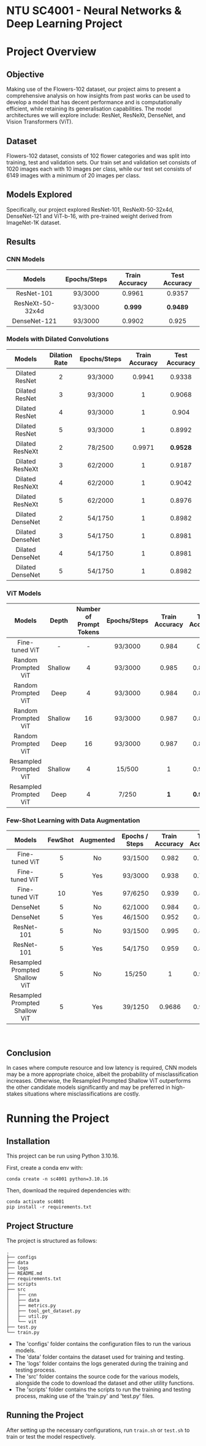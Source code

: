 # NTU SC4001 - Neural Networks & Deep Learning Project

#  Project Overview
## Objective
Making use of the Flowers-102 dataset, our project aims to present a comprehensive analysis on how insights from past works can be used to develop a model that has decent performance and is computationally efficient, while retaining its generalisation capabilities. The model architectures we will explore include: ResNet, ResNeXt, DenseNet, and Vision Transformers (ViT).

## Dataset
Flowers-102 dataset, consists of 102 flower categories and was split into training, test and validation sets. Our train set and validation set consists of 1020 images each with 10 images per class, while our test set consists of 6149 images with a minimum of 20 images per class.

## Models Explored
Specifically, our project explored ResNet-101, ResNeXt-50-32x4d, DenseNet-121 and ViT-b-16, with pre-trained weight derived from ImageNet-1K dataset.

## Results
### CNN Models
| Models               | Epochs/Steps | Train Accuracy | Test Accuracy |
|:-------------------:|:------------:|:--------------:|:-------------:|
| ResNet-101          | 93/3000      |     0.9961     |     0.9357    |
| ResNeXt-50-32x4d    | 93/3000      | **0.999**      | **0.9489**    |
| DenseNet-121        | 93/3000      | 0.9902         |     0.925     |

### Models with Dilated Convolutions
| Models           | Dilation Rate | Epochs/Steps | Train Accuracy | Test Accuracy |
|:----------------:|:-------------:|:------------:|:--------------:|:-------------:|
| Dilated ResNet   | 2             | 93/3000      | 0.9941         | 0.9338        |
| Dilated ResNet   | 3             | 93/3000      | 1              | 0.9068        |
| Dilated ResNet   | 4             | 93/3000      | 1              | 0.904         |
| Dilated ResNet   | 5             | 93/3000      | 1              | 0.8992        |
| Dilated ResNeXt  | 2             | 78/2500      | 0.9971         | **0.9528**    |
| Dilated ResNeXt  | 3             | 62/2000      | 1              | 0.9187        |
| Dilated ResNeXt  | 4             | 62/2000      | 1              | 0.9042        |
| Dilated ResNeXt  | 5             | 62/2000      | 1              | 0.8976        |
| Dilated DenseNet | 2             | 54/1750      | 1              | 0.8982        |
| Dilated DenseNet | 3             | 54/1750      | 1              | 0.8981        | 
| Dilated DenseNet | 4             | 54/1750      | 1              | 0.8981        |
| Dilated DenseNet | 5             | 54/1750      | 1              | 0.8982        |

### ViT Models
| Models                  | Depth   | Number of Prompt Tokens | Epochs/Steps   | Train Accuracy   | Test Accuracy   |
|:-----------------------:|:-------:|:-----------------------:|:--------------:|:----------------:|:---------------:|
| Fine-tuned ViT          | -       | -                       | 93/3000        | 0.984            | 0.88            |
| Random Prompted ViT     | Shallow | 4                       | 93/3000        | 0.985            | 0.8794          |
| Random Prompted ViT     | Deep    | 4                       | 93/3000        | 0.984            | 0.8802          |
| Random Prompted ViT     | Shallow | 16                      | 93/3000        | 0.987            | 0.8795          |
| Random Prompted ViT     | Deep    | 16                      | 93/3000        | 0.987            | 0.8768          |
| Resampled Prompted ViT  | Shallow | 4                       | 15/500         | 1                | 0.9961          |
| Resampled Prompted ViT  | Deep    | 4                       | 7/250          | **1**            | **0.9963**      |

### Few-Shot Learning with Data Augmentation
| Models                         | FewShot | Augmented | Epochs / Steps | Train Accuracy | Test Accuracy |
|:------------------------------:|:---------:|:-----------:|:--------------:|:--------------:|:-------------:|
| Fine-tuned ViT                 | 5         | No          | 93/1500        | 0.982          | 0.7331        |
| Fine-tuned ViT                 | 5         | Yes         | 93/3000        | 0.938          | 0.7974        |
| Fine-tuned ViT                 | 10      	 | Yes         | 97/6250        | 0.939          | 0.8805        | 
| DenseNet                       | 5         | No          | 62/1000        | 0.984          | 0.8235        | 	  
| DenseNet                       | 5         | Yes         | 46/1500        | 0.952          | 0.8467        |      
| ResNet-101                     | 5         | No          | 93/1500        | 0.995          | 0.8299        |   
| ResNet-101                     | 5         | Yes         | 54/1750        | 0.959          | 0.8413        |   
| Resampled Prompted Shallow ViT | 5         | No          | 15/250         | 1              | 0.9911        |   
| Resampled Prompted Shallow ViT | 5         | Yes         | 39/1250        | 0.9686         | 0.9932        |
   
## Conclusion
 In cases where compute resource and low latency is required, CNN models may be a more appropriate choice, albeit the probability of misclassification increases. Otherwise, the Resampled Prompted Shallow ViT outperforms the other candidate models significantly and may be preferred in high-stakes situations where misclassifications are costly.
 
# Running the Project
## Installation
This project can be run using Python 3.10.16.

First, create a conda env with:

```
conda create -n sc4001 python=3.10.16
```

Then, download the required dependencies with:

```
conda activate sc4001
pip install -r requirements.txt
```

## Project Structure
The project is structured as follows:
```
.
├── configs
├── data
├── logs
├── README.md
├── requirements.txt
├── scripts
├── src
│   ├── cnn
│   ├── data
│   ├── metrics.py
│   ├── tool_get_dataset.py
│   ├── util.py
│   └── vit
├── test.py
└── train.py
```
- The 'configs' folder contains the configuration files to run the various models. 
- The 'data' folder contains the dataset used for training and testing.
- The 'logs' folder contains the logs generated during the training and testing process.
- The 'src' folder contains the source code for the various models, alongside the code to download the dataset and other utility functions.
- The 'scripts' folder contains the scripts to run the training and testing process, making use of the 'train.py' and 'test.py' files.

## Running the Project
After setting up the necessary configurations, run ```train.sh``` or ```test.sh``` to train or test the model respectively.

